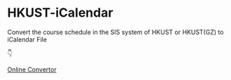 # HKUST-iCalendar
Convert the course schedule in the SIS system of HKUST or HKUST(GZ) to iCalendar File

👇

[Online Convertor](https://hkust.fun)

